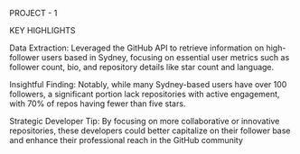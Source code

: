 PROJECT - 1

KEY HIGHLIGHTS 

Data Extraction: Leveraged the GitHub API to retrieve information on high-follower users based in Sydney, focusing on essential user metrics such as follower count, bio, and repository details like star count and language.

Insightful Finding: Notably, while many Sydney-based users have over 100 followers, a significant portion lack repositories with active engagement, with 70% of repos having fewer than five stars.

Strategic Developer Tip: By focusing on more collaborative or innovative repositories, these developers could better capitalize on their follower base and enhance their professional reach in the GitHub community
